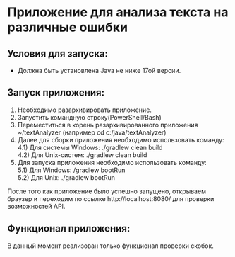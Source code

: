 # Приложение для анализа текста на различные ошибки

## Условия для запуска:
- Должна быть установлена Java не ниже 17ой версии.

## Запуск приложения:
1) Необходимо разархивировать приложение.  
2) Запустить командную строку(PowerShell/Bash)  
3) Переместиться в корень разархивированного приложения ~/textAnalyzer (например cd c:/java/textAnalyzer)
4) Далее для сборки приложения необходимо использовать команду:  
4.1) Для системы Windows: ./gradlew clean build  
4.2) Для Unix-систем: ./gradlew clean build
5) Для запуска приложения необходимо использовать команду:  
  5.1) Для Windows: /gradlew bootRun  
  5.2) Для Unix: ./gradlew bootRun  

После того как приложение было успешно запущено, открываем браузер и переходим по ссылке http://localhost:8080/ для проверки возможностей API.    

## Функционал приложения:
В данный момент реализован только функционал проверки скобок.